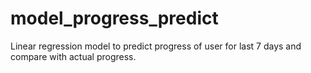 # model_progress_predict
Linear regression model to predict progress of user for last 7 days and compare with actual progress. 
